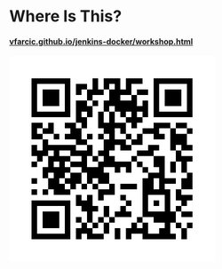 # Where Is This?

#### [vfarcic.github.io/jenkins-docker/workshop.html](http://vfarcic.github.io/jenkins-docker/workshop.html)

![QR](img/address-qr.jpg)
